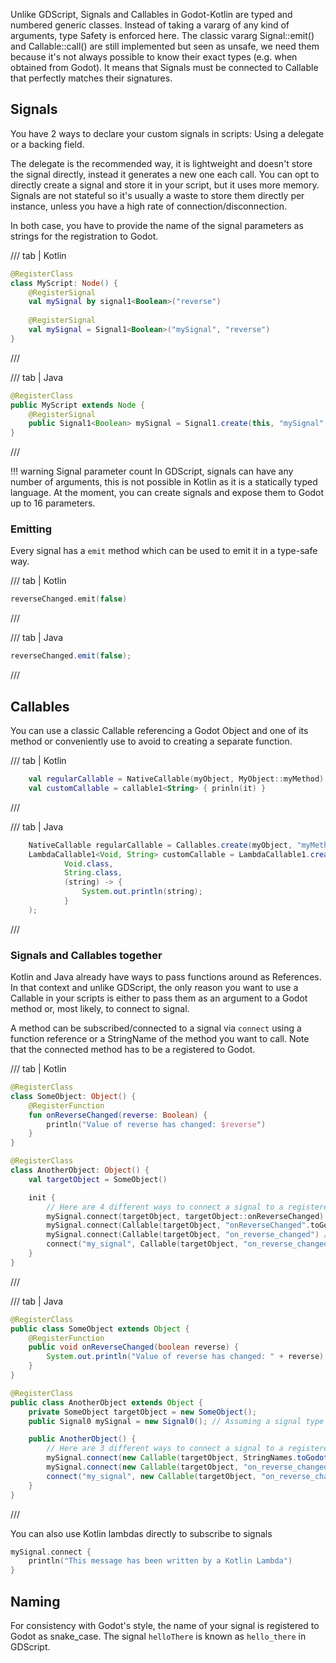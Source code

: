 Unlike GDScript, Signals and Callables in Godot-Kotlin are typed and numbered generic classes. 
Instead of taking a vararg of any kind of arguments, type Safety is enforced here. 
The classic vararg Signal::emit() and Callable::call() are still implemented but seen as unsafe, we need them because it's not always possible to know their exact types (e.g. when obtained from Godot).
It means that Signals must be connected to Callable that perfectly matches their signatures.

## Signals
You have 2 ways to declare your custom signals in scripts: Using a delegate or a backing field.

The delegate is the recommended way, it is lightweight and doesn't store the signal directly, instead it generates a new one each call.
You can opt to directly create a signal and store it in your script, but it uses more memory.
Signals are not stateful so it's usually a waste to store them directly per instance, unless you have a high rate of connection/disconnection.

In both case, you have to provide the name of the signal parameters as strings for the registration to Godot.

/// tab | Kotlin
```kotlin
@RegisterClass
class MyScript: Node() {
    @RegisterSignal
    val mySignal by signal1<Boolean>("reverse")
    
    @RegisterSignal
    val mySignal = Signal1<Boolean>("mySignal", "reverse")
}
```
///

/// tab | Java
```java
@RegisterClass
public MyScript extends Node {
    @RegisterSignal
    public Signal1<Boolean> mySignal = Signal1.create(this, "mySignal", "reverse"); // Only one way to do it in Java.
}
```
///

!!! warning Signal parameter count
    In GDScript, signals can have any number of arguments, this is not possible in Kotlin as it is a statically typed language. 
    At the moment, you can create signals and expose them to Godot up to 16 parameters.

### Emitting

Every signal has a `emit` method which can be used to emit it in a type-safe way.

/// tab | Kotlin
```kotlin
reverseChanged.emit(false)
```
///

/// tab | Java
```java
reverseChanged.emit(false);
```
///

## Callables

You can use a classic Callable referencing a Godot Object and one of its method or conveniently use to avoid to creating a separate function.


/// tab | Kotlin
```kotlin
    val regularCallable = NativeCallable(myObject, MyObject::myMethod)
    val customCallable = callable1<String> { prinln(it) }
```
///

/// tab | Java
```java
    NativeCallable regularCallable = Callables.create(myObject, "myMethod".toGodotName());
    LambdaCallable1<Void, String> customCallable = LambdaCallable1.create(
            Void.class,
            String.class,
            (string) -> {
                System.out.println(string);
            }
    );
```
///

### Signals and Callables together

Kotlin and Java already have ways to pass functions around as References. 
In that context and unlike GDScript, the only reason you want to use a Callable in your scripts is either to pass them as an argument to a Godot method or, most likely, to connect to signal. 

A method can be subscribed/connected to a signal via `connect` using a function reference or a StringName of the method you want to call.
Note that the connected method has to be a registered to Godot.

/// tab | Kotlin
```kotlin
@RegisterClass
class SomeObject: Object() {
    @RegisterFunction
    fun onReverseChanged(reverse: Boolean) {
        println("Value of reverse has changed: $reverse")
    }
}

@RegisterClass
class AnotherObject: Object() {
    val targetObject = SomeObject()

    init {
        // Here are 4 different ways to connect a signal to a registered method
        mySignal.connect(targetObject, targetObject::onReverseChanged) // The recommanded way. Create a Callable behind the hood.
        mySignal.connect(Callable(targetObject, "onReverseChanged".toGodotName()) // Second pick, use it if you can't have a function reference.
        mySignal.connect(Callable(targetObject, "on_reverse_changed") // Unsafe, try to use snake_case in your code as least as possible.
        connect("my_signal", Callable(targetObject, "on_reverse_changed") // Really, don't do that.
    }
}
```
///

/// tab | Java
```java
@RegisterClass
public class SomeObject extends Object {
    @RegisterFunction
    public void onReverseChanged(boolean reverse) {
        System.out.println("Value of reverse has changed: " + reverse);
    }
}

@RegisterClass
public class AnotherObject extends Object {
    private SomeObject targetObject = new SomeObject();
    public Signal0 mySignal = new Signal0(); // Assuming a signal type like in Godot

    public AnotherObject() {
        // Here are 3 different ways to connect a signal to a registered method. The method reference is not implemented for Java.
        mySignal.connect(new Callable(targetObject, StringNames.toGodotName("onReverseChanged"))); // The recommanded way.
        mySignal.connect(new Callable(targetObject, "on_reverse_changed")); // Unsafe, try to use snake_case in your code as least as possible.
        connect("my_signal", new Callable(targetObject, "on_reverse_changed")); // Really, don't do that.
    }
}
```
///

You can also use Kotlin lambdas directly to subscribe to signals

```kt
mySignal.connect {
    println("This message has been written by a Kotlin Lambda")
}
```

## Naming

For consistency with Godot's style, the name of your signal is registered to Godot as snake_case.
The signal `helloThere` is known as `hello_there` in GDScript.